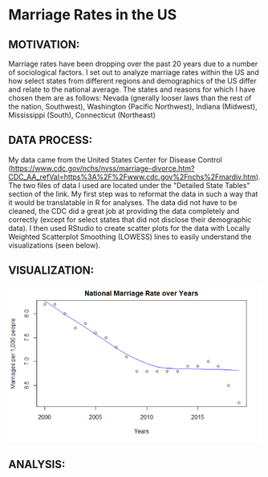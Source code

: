 # Marriage Rates in the US

## MOTIVATION:
Marriage rates have been dropping over the past 20 years due to a number of sociological factors. I set out to analyze marriage rates within the US and how select states from  different regions and demographics of the US differ and relate to the national average. The states and reasons for which I have chosen them are as follows: Nevada (gnerally looser laws than the rest of the nation, Southwest), Washington (Pacific Northwest), Indiana (Midwest), Mississippi (South), Connecticut (Northeast)
  
## DATA PROCESS:
My data came from the United States Center for Disease Control (https://www.cdc.gov/nchs/nvss/marriage-divorce.htm?CDC_AA_refVal=https%3A%2F%2Fwww.cdc.gov%2Fnchs%2Fmardiv.htm). The two files of data I used are located under the "Detailed State Tables" section of the link. My first step was to reformat the data in such a way that it would be translatable in R for analyses. The data did not have to be cleaned, the CDC did a great job at providing the data completely and correctly (except for select states that did not disclose their demographic data). I then used RStudio to create scatter plots for the data with Locally Weighted Scatterplot Smoothing (LOWESS) lines to easily understand the visualizations (seen below). 

## VISUALIZATION:
![image](https://github.com/brettgharris/bh_data115_proj/blob/main/marriage_rate_plot.png)
  
## ANALYSIS:

